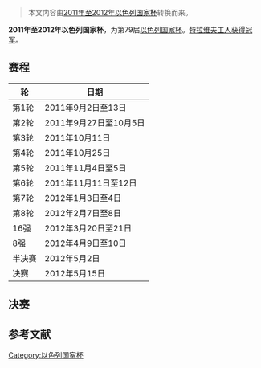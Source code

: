 > 本文内容由[2011年至2012年以色列国家杯](https://zh.wikipedia.org/wiki/2011年至2012年以色列国家杯)转换而来。


**2011年至2012年以色列国家杯**，为第79届[以色列国家杯](https://zh.wikipedia.org/wiki/以色列国家杯 "wikilink")。[特拉维夫工人获得冠军](https://zh.wikipedia.org/wiki/特拉维夫工人足球俱乐部 "wikilink")。

## 赛程

| 轮   | 日期               |
| --- | ---------------- |
| 第1轮 | 2011年9月2日至13日    |
| 第2轮 | 2011年9月27日至10月5日 |
| 第3轮 | 2011年10月11日      |
| 第4轮 | 2011年10月25日      |
| 第5轮 | 2011年11月4日至5日    |
| 第6轮 | 2011年11月11日至12日  |
| 第7轮 | 2012年1月3日至4日     |
| 第8轮 | 2012年2月7日至8日     |
| 16强 | 2012年3月20日至21日   |
| 8强  | 2012年4月9日至10日    |
| 半决赛 | 2012年5月2日        |
| 决赛  | 2012年5月15日       |

## 决赛

## 参考文献

[Category:以色列国家杯](https://zh.wikipedia.org/wiki/Category:以色列国家杯 "wikilink")